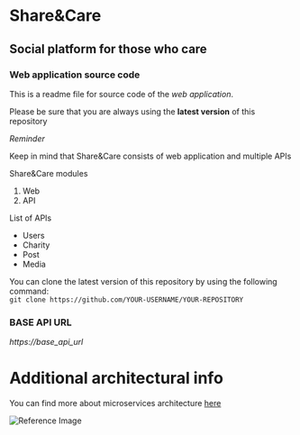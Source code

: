 # Share&Care
## Social platform for those who care
### Web application source code

This is a readme file for source code of the *web application*.

Please be sure that you are always using the **latest version** of this repository

*Reminder*

Keep in mind that Share&Care consists of web application and multiple APIs

Share&Care modules
1. Web
2. API

List of APIs
- Users
- Charity
- Post
- Media

You can clone the latest version of this repository by using the following command:<br>
`git clone https://github.com/YOUR-USERNAME/YOUR-REPOSITORY`

### BASE API URL
*https://base_api_url*

# Additional architectural info

You can find more about microservices architecture [here](https://pages.github.com/)

![Reference Image](https://myoctocat.com/assets/images/base-octocat.svg)
